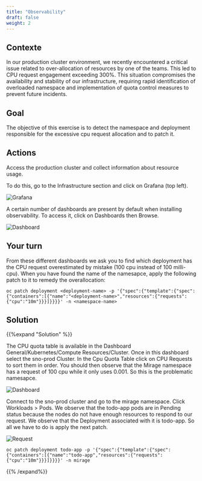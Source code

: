 ```yaml
---
title: "Observability"
draft: false
weight: 2
---
```



## Contexte 

In our production cluster environment, we recently encountered a critical issue related to over-allocation of resources by one of the teams. This led to CPU request engagement exceeding 300%. This situation compromises the availability and stability of our infrastructure, requiring rapid identification of overloaded namespace and implementation of quota control measures to prevent future incidents.

## Goal 

The objective of this exercise is to detect the namespace and deployment responsible for the excessive cpu request allocation and to patch it.

## Actions 

Access the production cluster and collect information about resource usage.

To do this, go to the Infrastructure section and click on Grafana (top left).

![Grafana](/OPP-2023-lab-instruction.github.io/images/grafana-access.png)

A certain number of dashboards are present by default when installing observability. To access it, click on Dashboards then Browse.

![Dashboard](/OPP-2023-lab-instruction.github.io/images/browse-dashboard.png)

## Your turn 

From these different dashboards we ask you to find which deployment has the CPU request overestimated by mistake (100 cpu instead of 100 milli-cpu). When you have found the name of the namesapce, apply the following patch to it to remedy the overallocation:

```shell
oc patch deployment <deployment-name> -p '{"spec":{"template":{"spec":{"containers":[{"name":"<deployment-name>","resources":{"requests":{"cpu":"10m"}}}]}}}}' -n <namespace-name>
```

## Solution

{{%expand "Solution" %}}

The CPU quota table is available in the Dashboard General/Kubernetes/Compute Resources/Cluster. Once in this dashboard select the sno-prod Cluster. In the Cpu Quota Table click on CPU Requests to sort them in order. You should then observe that the Mirage namespace has a request of 100 cpu while it only uses 0.001. So this is the problematic namesapce.


![Dashboard](/OPP-2023-lab-instruction.github.io/images/tableau-cpu.png)

Connect to the sno-prod cluster and go to the mirage namespace. Click Workloads > Pods. We observe that the todo-app pods are in Pending status because the nodes do not have enough resources to respond to our request. We observe that the Deployment associated with it is todo-app. So all we have to do is apply the next patch.

![Request](/OPP-2023-lab-instruction.github.io/images/resource-request.png)

```shell
oc patch deployment todo-app -p '{"spec":{"template":{"spec":{"containers":[{"name":"todo-app","resources":{"requests":{"cpu":"10m"}}}]}}}}' -n mirage
```

{{% /expand%}}











